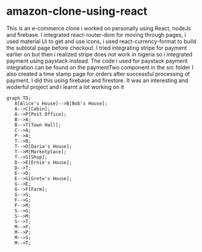 # amazon-clone-using-react
This is an e-commerce clone i worked on personally using React, nodeJs and firebase.
I integrated react-router-dom for moving through pages, i used material Ui to get and use icons, i used react-currency-format to build the subtotal page before
checkout.
I tried integrating stripe for payment earlier on but then i realized stripe does not work in nigeria so i integrated payment using paystack instead.
The code i used for paystack payment integration can be found on the paymentTwo component in the src folder
I also created a time stamp page for orders after successful processing of payment. I did this using firebase and firestore.
It was an interesting and woderful project and i learnt a lot working on it

```mermaid
graph TD;
   A[Alice's House]-->B[Bob's House];
   A-->C[Cabin];
   A-->P[Post Office];
   B-->A;
   B-->T[Town Hall];
   C-->A;
   P-->A;
   T-->B;
   T-->D[Daria's House];
   T-->M[Marketplace];
   T-->S[Shop];
   D-->E[Ernie's House];
   D-->T;
   E-->D;
   E-->G[Grete's House];
   G-->E;
   G-->F[Farm];
   G-->S;
   F-->G;
   F-->M;
   S-->G;
   S-->M;
   S-->T;
   M-->F;
   M-->P;
   M-->S;
   M-->T;
```
